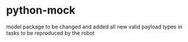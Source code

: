 # python-mock
model package to be changed and added all new valid payload types in tasks to be reproduced by the robot
